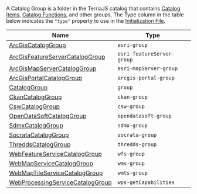 A Catalog Group is a folder in the TerriaJS catalog that contains [Catalog Items](catalog-items.md), [Catalog Functions](catalog-functions.md), and other groups. The Type column in the table below indicates the `"type"` property to use in the [Initialization File](../customizing/initialization-files.md).

  | Name | Type |
  |------|------|
  | [ArcGisCatalogGroup](catalog-type-details/esri-group.md) | `esri-group` |
| [ArcGisFeatureServerCatalogGroup](catalog-type-details/esri-featureServer-group.md) | `esri-featureServer-group` |
| [ArcGisMapServerCatalogGroup](catalog-type-details/esri-mapServer-group.md) | `esri-mapServer-group` |
| [ArcGisPortalCatalogGroup](catalog-type-details/arcgis-portal-group.md) | `arcgis-portal-group` |
| [CatalogGroup](catalog-type-details/group.md) | `group` |
| [CkanCatalogGroup](catalog-type-details/ckan-group.md) | `ckan-group` |
| [CswCatalogGroup](catalog-type-details/csw-group.md) | `csw-group` |
| [OpenDataSoftCatalogGroup](catalog-type-details/opendatasoft-group.md) | `opendatasoft-group` |
| [SdmxCatalogGroup](catalog-type-details/sdmx-group.md) | `sdmx-group` |
| [SocrataCatalogGroup](catalog-type-details/socrata-group.md) | `socrata-group` |
| [ThreddsCatalogGroup](catalog-type-details/thredds-group.md) | `thredds-group` |
| [WebFeatureServiceCatalogGroup](catalog-type-details/wfs-group.md) | `wfs-group` |
| [WebMapServiceCatalogGroup](catalog-type-details/wms-group.md) | `wms-group` |
| [WebMapTileServiceCatalogGroup](catalog-type-details/wmts-group.md) | `wmts-group` |
| [WebProcessingServiceCatalogGroup](catalog-type-details/wps-getCapabilities.md) | `wps-getCapabilities` |
